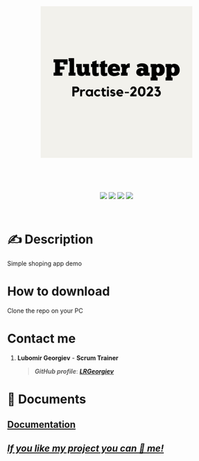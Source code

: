 
<p align="center">
<img align="center" src="./Flutter app.png" width="350", height="350">
</p>
</p>
<br>
<br>
<br>
<p align = "center">
<img src = "https://img.shields.io/github/languages/count/LRGeorgiev/Flutter-app-practise-2023?style=for-the-badge">
<img src = "https://img.shields.io/github/contributors/LRGeorgiev/Flutter-app-practise-2023?style=for-the-badge">
<img src = "https://img.shields.io/github/repo-size/LRGeorgiev/Flutter-app-practise-2023?style=for-the-badge">
<img src = "https://img.shields.io/github/last-commit/LRGeorgiev/Flutter-app-practise-2023?style=for-the-badge">

</p>
<br>



  <h1>✍ Description </h1>
 Simple shoping app demo 
  
  <h1>How to download</h1>
  Clone the repo on your PC
  
  
  <h1>Contact me</h1>
  <p>
  
1. **Lubomir Georgiev** - **Scrum Trainer**	
   > ***GitHub profile***: [***LRGeorgiev***](https://github.com/LRGeorgiev)	
  </p>
  

  
   
   <h1>📝 Documents</h1>
  <p>
<h2> <a href ="https://codingburgas-my.sharepoint.com/:x:/g/personal/lrgeorgiev20_codingburgas_bg/EZarRHzly11Jr_jWSCwZZY8BpNBjC7r3UVYuc6SYzcmwTA?e=ShSQas" >Documentation</h2>

</p>
	
	
## ***If you like my project you can 🌟 me!***
